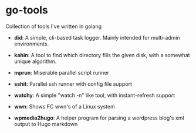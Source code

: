 # go-tools
Collection of tools I've written in golang

- **did**: A simple, cli-based task logger. Mainly intended for multi-admin environments.

- **kahin**: A tool to find which directory fills the given disk, with a somewhat unique algorithm.

- **mprun**: Miserable parallel script runner

- **sshit**: Parallel ssh runner with config file support

- **watchy**: A simple "watch -n" like tool, with instant-refresh support

- **wwn**: Shows FC wwn's of a Linux system

- **wpmedia2hugo**: A helper program for parsing a wordpress blog's xml output to Hugo markdown
